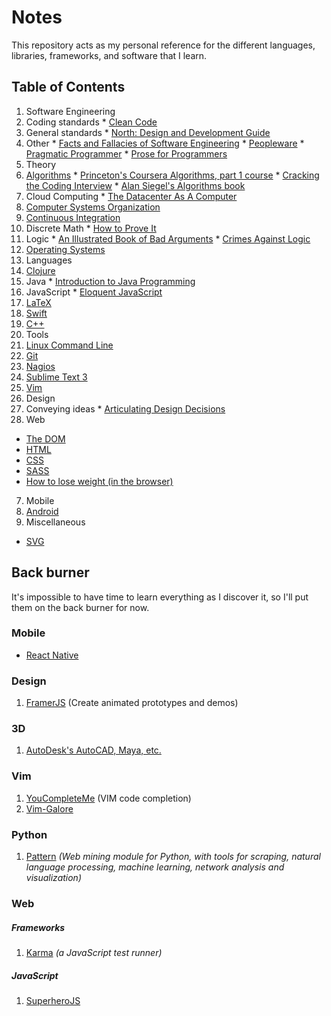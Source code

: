 # Notes

This repository acts as my personal reference for the different languages, libraries, frameworks, and software that I learn.

## Table of Contents

1. Software Engineering
  1. Coding standards
    * [Clean Code](CodingStandards/CleanCode-1.md)
  2. General standards
    * [North: Design and Development Guide](NorthDesignAndDevelopment-1.md)
  3. Other
    * [Facts and Fallacies of Software Engineering](SoftwareEngineering/FactsAndFallaciesofSoftwareEngineering.md)
    * [Peopleware](SoftwareEngineering/Peopleware.md)
    * [Pragmatic Programmer](SoftwareEngineering/PragmaticProgrammer.md)
    * [Prose for Programmers](SoftwareEngineering/ProseForProgrammers.md)
2. Theory
  1. [Algorithms](Algorithms/)
    * [Princeton's Coursera Algorithms, part 1 course](Algorithms/AlgoPt1-1.md)
    * [Cracking the Coding Interview](Algorithms/CTCI-1.md)
    * [Alan Siegel's Algorithms book](Algorithms/SiegelChapter1.md)
  2. Cloud Computing
    * [The Datacenter As A Computer](CloudComputing/TheDatacenterAsAComputer.md)
  3. [Computer Systems Organization](ComputerSystemsOrganization/)
  4. [Continuous Integration](ContinuousIntegration/)
  5. Discrete Math
    * [How to Prove It](DiscreteMath/HowToProveIt.md)
  6. Logic
    * [An Illustrated Book of Bad Arguments](Logic/AnIllustratedBookOfBadArguments.md)
    * [Crimes Against Logic](Logic/CrimesAgainstLogic.md)
  7. [Operating Systems](OperatingSystems/)
3. Languages
  1. [Clojure](Clojure/)
  2. Java
    * [Introduction to Java Programming](Java/IntroToProgramming/)
  3. JavaScript
    * [Eloquent JavaScript](JavaScript/EloquentJavaScript/)
  4. [LaTeX](LaTeX/)
  5. [Swift](Swift/)
  6. [C++](C++.md)
4. Tools
  1. [Linux Command Line](CLI/)
  2. [Git](Git/)
  3. [Nagios](CloudComputing/NagiosCore.md)
  4. [Sublime Text 3](SublimeText3/)
  5. [Vim](Vim.md)
5. Design
  1. Conveying ideas
    * [Articulating Design Decisions](Design/ArticulatingDesignDecisions.md)
6. Web
  * [The DOM](WebTechnologies/DomEnlightenment-1.md)
  * [HTML](WebTechnologies/HTML.md)
  * [CSS](WebTechnologies/CSS.md)
  * [SASS](WebTechnologies/SASS.md)
  * [How to lose weight (in the browser)](WebTechnologies/BrowserDiet.md)
7. Mobile
  1. [Android](Android/)
8. Miscellaneous
  * [SVG](SVG/)

## Back burner

It's impossible to have time to learn everything as I discover it, so I'll put them on the back burner for now.

### Mobile

* [React Native](https://facebook.github.io/react-native/docs/getting-started.html#content)

### Design

1. [FramerJS](http://framerjs.com/) (Create animated prototypes and demos)

### 3D

1. [AutoDesk's AutoCAD, Maya, etc.](http://au.autodesk.com/au-online/overview?mktvar004=661084&internalc=true)

### Vim

1. [YouCompleteMe](https://github.com/Valloric/YouCompleteMe) (VIM code completion)
2. [Vim-Galore](https://github.com/mhinz/vim-galore)

### Python

1. [Pattern](https://github.com/clips/pattern) *(Web mining module for Python, with tools for scraping, natural language processing, machine learning, network analysis and visualization)*

### Web

##### Frameworks

1. [Karma](https://karma-runner.github.io/0.13/index.html) *(a JavaScript test runner)*

##### JavaScript

1. [SuperheroJS](http://superherojs.com/)
